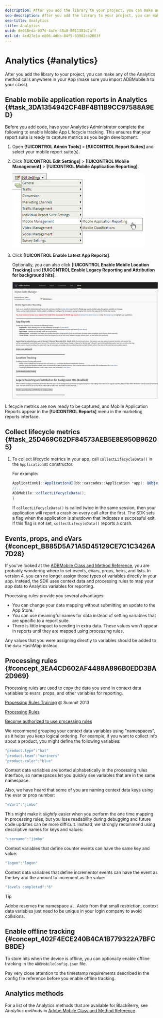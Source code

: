 ```yaml
---
description: After you add the library to your project, you can make any of the Analytics method calls anywhere in your App (make sure you import ADBMobile.h to your class).
seo-description: After you add the library to your project, you can make any of the Analytics method calls anywhere in your App (make sure you import ADBMobile.h to your class).
seo-title: Analytics
title: Analytics
uuid: de018eda-b37d-4afe-83a0-8011381d7aff
exl-id: 4cd27e1a-e806-4dbb-84f5-63902ca2003f
---
```

# Analytics {#analytics}

After you add the library to your project, you can make any of the Analytics method calls anywhere in your App (make sure you import ADBMobile.h to your class).

## Enable mobile application reports in Analytics {#task_3DA1354942CF4BF4B11B9CC97588A9ED}

Before you add code, have your Analytics Administrator complete the following to enable Mobile App Lifecycle tracking. This ensures that your report suite is ready to capture metrics as you begin development. 


1. Open **[!UICONTROL Admin Tools]** > **[!UICONTROL Report Suites]** and select your mobile report suite(s).
1. Click **[!UICONTROL Edit Settings]** > **[!UICONTROL Mobile Management]** > **[!UICONTROL Mobile Application Reporting]**.

   ![](assets/mobile-settings.png)

1. Click **[!UICONTROL Enable Latest App Reports]**.

   Optionally, you can also click **[!UICONTROL Enable Mobile Location Tracking]** and **[!UICONTROL Enable Legacy Reporting and Attribution for background hits]**.

   ![](assets/enable-lifecycle.png)

Lifecycle metrics are now ready to be captured, and Mobile Application Reports appear in the **[!UICONTROL Reports]** menu in the marketing reports interface. 

## Collect lifecycle metrics {#task_25D469C62DF84573AEB5E8E950B96205}

1. To collect lifecycle metrics in your app, call `collectLifecycleData()` in the `ApplicationUI` constructor.

   For example: 

   ```java
   ApplicationUI::ApplicationUI(bb::cascades::Application *app): QObject(app) { 
   //... 
   ADBMobile::collectLifecycleData(); 
   } 
   ```

   If `collectLifecycleData()` is called twice in the same session, then your application will report a crash on every call after the first. The SDK sets a flag when the application is shutdown that indicates a successful exit. If this flag is not set, `collectLifecyleData()` reports a crash. 

## Events, props, and eVars {#concept_B885D5A71A5D45129CE7C1C3426A7D28}


If you've looked at the [ADBMobile Class and Method Reference](/help/blackberry/methods.md), you are probably wondering where to set events, eVars, props, heirs, and lists. In version 4, you can no longer assign those types of variables directly in your app. Instead, the SDK uses context data and processing rules to map your app data to Analytics variables for reporting. 

Processing rules provide you several advantages: 

* You can change your data mapping without submitting an update to the App Store. 
* You can use meaningful names for data instead of setting variables that are specific to a report suite. 
* There is little impact to sending in extra data. These values won’t appear in reports until they are mapped using processing rules. 

Any values that you were assigning directly to variables should be added to the `data` HashMap instead. 

## Processing rules {#concept_3EA4CD602AF4488A896B0EDD3BA2D969}

Processing rules are used to copy the data you send in context data variables to evars, props, and other variables for reporting. 

[Processing Rules Training](https://tv.adobe.com/embed/1181/16506/) @ Summit 2013 

[Processing Rules](https://docs.adobe.com/content/help/en/analytics/admin/admin-tools/processing-rules/processing-rules.html) 

[Become authorized to use processing rules](https://helpx.adobe.com/analytics/kb/processing-rules-authorization.html) 

We recommend grouping your context data variables using "namespaces", as it helps you keep logical ordering. For example, if you want to collect info about a product, you might define the following variables: 

```js
"product.type":"hat" 
"product.team":"mariners" 
"product.color":"blue"
```

Context data variables are sorted alphabetically in the processing rules interface, so namespaces let you quickly see variables that are in the same namespace. 

Also, we have heard that some of you are naming context data keys using the evar or prop number: 

```js
"eVar1":"jimbo"
```

This might make it *slightly* easier when you perform the one time mapping in processing rules, but you lose readability during debugging and future code updates can be more difficult. Instead, we strongly recommend using descriptive names for keys and values:

```js
"username":"jimbo"
```

Context variables that define counter events can have the same key and value: 

```js
"logon":"logon"
```

Context data variables that define incrementor events can have the event as the key and the amount to increment as the value: 

```js
"levels completed":"6"
```

>[!TIP]
>
>Adobe reserves the namespace `a.`. Aside from that small restriction, context data variables just need to be unique in your login company to avoid collisions. 

## Enable offline tracking {#concept_402F4ECE240B4CA1B779322A7BFCB8DE}

To store hits when the device is offline, you can optionally enable offline tracking in the `ADBMobileConfig.json` file. 

Pay very close attention to the timestamp requirements described in the config file reference before you enable offline tracking. 

## Analytics methods

For a list of the Analytics methods that are available for BlackBerry, see *Analytics methods* in [Adobe Mobile Class and Method Reference](/help/blackberry/methods.md).
